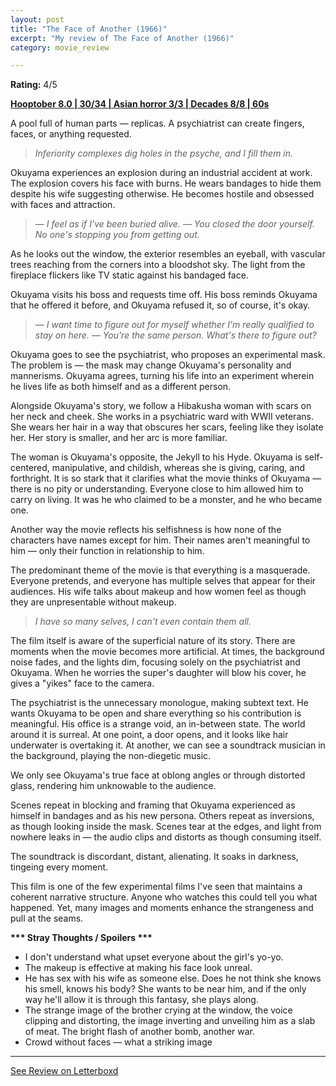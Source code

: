 ```yaml
---
layout: post
title: "The Face of Another (1966)"
excerpt: "My review of The Face of Another (1966)"
category: movie_review

---
```


**Rating:** 4/5

<b><a href="https://boxd.it/pOvfW/detail">Hooptober 8.0 | 30/34 | Asian horror 3/3 | Decades 8/8 | 60s</a></b>

A pool full of human parts — replicas. A psychiatrist can create fingers, faces, or anything requested.

<blockquote><i>Inferiority complexes dig holes in the psyche, and I fill them in.</i></blockquote>

Okuyama experiences an explosion during an industrial accident at work. The explosion covers his face with burns. He wears bandages to hide them despite his wife suggesting otherwise. He becomes hostile and obsessed with faces and attraction.

<blockquote><i>— I feel as if I've been buried alive.
— You closed the door yourself. No one's stopping you from getting out.</i></blockquote>

As he looks out the window, the exterior resembles an eyeball, with vascular trees reaching from the corners into a bloodshot sky. The light from the fireplace flickers like TV static against his bandaged face.

Okuyama visits his boss and requests time off. His boss reminds Okuyama that he offered it before, and Okuyama refused it, so of course, it's okay.

<blockquote><i>— I want time to figure out for myself whether I'm really qualified to stay on here.
— You're the same person. What's there to figure out?</i></blockquote>

Okuyama goes to see the psychiatrist, who proposes an experimental mask. The problem is — the mask may change Okuyama's personality and mannerisms. Okuyama agrees, turning his life into an experiment wherein he lives life as both himself and as a different person.

Alongside Okuyama's story, we follow a Hibakusha woman with scars on her neck and cheek. She works in a psychiatric ward with WWII veterans. She wears her hair in a way that obscures her scars, feeling like they isolate her. Her story is smaller, and her arc is more familiar.

The woman is Okuyama's opposite, the Jekyll to his Hyde. Okuyama is self-centered, manipulative, and childish, whereas she is giving, caring, and forthright. It is so stark that it clarifies what the movie thinks of Okuyama — there is no pity or understanding. Everyone close to him allowed him to carry on living. It was he who claimed to be a monster, and he who became one.

Another way the movie reflects his selfishness is how none of the characters have names except for him. Their names aren't meaningful to him — only their function in relationship to him.

The predominant theme of the movie is that everything is a masquerade. Everyone pretends, and everyone has multiple selves that appear for their audiences. His wife talks about makeup and how women feel as though they are unpresentable without makeup.

<blockquote><i>I have so many selves, I can't even contain them all.</i></blockquote>

The film itself is aware of the superficial nature of its story. There are moments when the movie becomes more artificial. At times, the background noise fades, and the lights dim, focusing solely on the psychiatrist and Okuyama. When he worries the super's daughter will blow his cover, he gives a "yikes" face to the camera.

The psychiatrist is the unnecessary monologue, making subtext text. He wants Okuyama to be open and share everything so his contribution is meaningful. His office is a strange void, an in-between state. The world around it is surreal. At one point, a door opens, and it looks like hair underwater is overtaking it. At another, we can see a soundtrack musician in the background, playing the non-diegetic music.

We only see Okuyama's true face at oblong angles or through distorted glass, rendering him unknowable to the audience.

Scenes repeat in blocking and framing that Okuyama experienced as himself in bandages and as his new persona. Others repeat as inversions, as though looking inside the mask. Scenes tear at the edges, and light from nowhere leaks in — the audio clips and distorts as though consuming itself.

The soundtrack is discordant, distant, alienating. It soaks in darkness, tingeing every moment.

This film is one of the few experimental films I've seen that maintains a coherent narrative structure. Anyone who watches this could tell you what happened. Yet, many images and moments enhance the strangeness and pull at the seams.


<b>*** Stray Thoughts / Spoilers ***</b>
* I don't understand what upset everyone about the girl's yo-yo.
* The makeup is effective at making his face look unreal.
* He has sex with his wife as someone else. Does he not think she knows his smell, knows his body? She wants to be near him, and if the only way he'll allow it is through this fantasy, she plays along.
* The strange image of the brother crying at the window, the voice clipping and distorting, the image inverting and unveiling him as a slab of meat. The bright flash of another bomb, another war.
* Crowd without faces — what a striking image

<hr>

[See Review on Letterboxd](https://boxd.it/5J8vkH)

